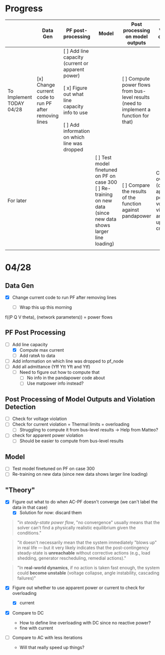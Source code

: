 
# Progress

|                             | Data Gen                                               | PF post-processing                                                                                                                                           | Model                                                                                                                 | Post processing on model outputs                                                       | Violation detection                                                                                |
| --------------------------- | ------------------------------------------------------ | ------------------------------------------------------------------------------------------------------------------------------------------------------------ | --------------------------------------------------------------------------------------------------------------------- | -------------------------------------------------------------------------------------- | -------------------------------------------------------------------------------------------------- |
| To Implement TODAY<br>04/28 | [x] Change current code to run PF after removing lines | [ ] Add line capacity (current or apparent power)<br><br>[ x] Figure out what line capacity info to use<br><br>[ ] Add information on which line was dropped |                                                                                                                       | [ ] Compute power flows from bus-level results (need to implement a function for that) |                                                                                                    |
| For later                   |                                                        |                                                                                                                                                              | [ ]  Test model finetuned on PF on case 300<br>[ ] Re-training on new data (since new data shows larger line loading) | [ ] Compare the results of the function against pandapower                             | Check for overloading (current/ apparent power) and voltage violation and come up with a criterion |
|                             |                                                        |                                                                                                                                                              |                                                                                                                       |                                                                                        |                                                                                                    |
# 04/28

## Data Gen
- [x] Change current code to run PF after removing lines
	- [ ] Wrap this up this morning


f((P Q V theta), (network parameters)) =  power flows

## PF Post Processing
- [ ] Add line capacity
	- [x] Compute max current 
	- [ ] Add rateA to data
- [ ] Add information on which line was dropped to pf_node
- [ ] Add all admittance (Yff Ytt Yft and Ytf)
	- [ ] Need to figure out how to compute that 
		- [ ] No info in the pandapower code about 
		- [ ] Use matpower info instead?

## Post Processing of Model Outputs and Violation Detection
- [ ] Check for voltage violation
- [ ] Check for current violation = Thermal limits = overloading
	- [ ] Struggling to compute it from bus-level results -> Help from Matteo?
- [ ] check for apparent power violation
	- [ ] Should be easier to compute from bus-level results

## Model
- [ ] Test model finetuned on PF on case 300
- [ ] Re-training on new data (since new data shows larger line loading)
## "Theory"

- [x] Figure out what to do when AC-PF doesn't converge (we can't label the data in that case)
	- [x] Solution for now: discard them
> 	"in _steady-state power flow_, "no convergence" usually means that the solver can't find a physically realistic equilibrium given the conditions."
    
> 	"it doesn't necessarily mean that the system immediately "blows up" in real life — but it very likely indicates that the post-contingency steady-state is **unreachable** without corrective actions (e.g., load shedding, generator rescheduling, remedial actions)."
	    
> 	"In **real-world dynamics**, if no action is taken fast enough, the system could **become unstable** (voltage collapse, angle instability, cascading failures)"

- [x] Figure out whether to use apparent power or current to check for overloading
	- [x] current 

- [x] Compare to DC
	- How to define line overloading with DC since no reactive power?
	- fine with current

- [ ] Compare to AC with less iterations
	- Will that really speed up things?


 

